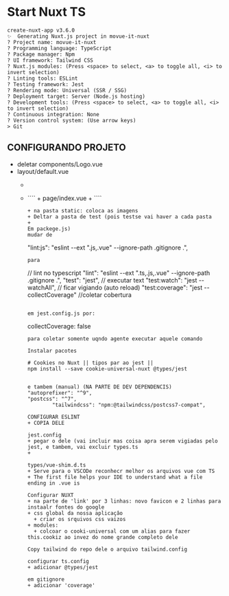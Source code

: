 # Start Nuxt TS  

````
create-nuxt-app v3.6.0
✨  Generating Nuxt.js project in movue-it-nuxt
? Project name: movue-it-nuxt
? Programming language: TypeScript
? Package manager: Npm
? UI framework: Tailwind CSS
? Nuxt.js modules: (Press <space> to select, <a> to toggle all, <i> to invert selection)
? Linting tools: ESLint
? Testing framework: Jest
? Rendering mode: Universal (SSR / SSG)
? Deployment target: Server (Node.js hosting)
? Development tools: (Press <space> to select, <a> to toggle all, <i> to invert selection)
? Continuous integration: None
? Version control system: (Use arrow keys)
> Git
````

## CONFIGURANDO PROJETO

+ deletar components/Logo.vue
+ layout/default.vue
  + ````
  + <template>
  <div>
    <Nuxt />
  </div>
</template>
  ````
  + page/index.vue
  + ````
<template>
  <div />
</template>

````
+ na pasta static: coloca as imagens
+ Deltar a pasta de test (pois testse vai haver a cada pasta
+ 
Em packege.js)
mudar de
````
"lint:js": "eslint --ext \".js,.vue\" --ignore-path .gitignore .",
````
para

````
// lint no typescript
"lint": "eslint --ext \".ts,.js,.vue\" --ignore-path .gitignore .",
		"test": "jest", // executar text
		"test:watch": "jest --watchAll", // ficar vigiando (auto reload)
		"test:coverage": "jest --collectCoverage" //coletar cobertura
````

em jest.config.js por:
````
collectCoverage: false
````
para coletar somente uqndo agente executar aquele comando

Instalar pacotes

# Cookies no Nuxt || tipos par ao jest || 
npm install --save cookie-universal-nuxt @types/jest


e tambem (manual) (NA PARTE DE DEV DEPENDENCIS)
"autoprefixer": "^9",
"postcss": "^7",
		"tailwindcss": "npm:@tailwindcss/postcss7-compat",

CONFIGURAR ESLINT
+ COPIA DELE

jest.config
+ pegar o dele (vai incluir mas coisa apra serem vigiadas pelo jest, e tambem, vai excluir types.ts
+ 

types/vue-shim.d.ts
+ Serve para o VSCODe reconhecr melhor os arquivos vue com TS
+ The first file helps your IDE to understand what a file ending in .vue is

Configurar NUXT
+ na parte de 'link' por 3 linhas: novo favicon e 2 linhas para instaalr fontes do google
+ css global da nossa aplicaçâo
  + criar os srquivos css vaizos
+ modules:
  + colcoar o cooki-universal com um alias para fazer this.cookiz ao invez do nome grande completo dele

Copy tailwind do repo dele o arquivo tailwind.config

configurar ts.config
+ adicionar @types/jest

em gitignore
+ adicionar 'coverage'





